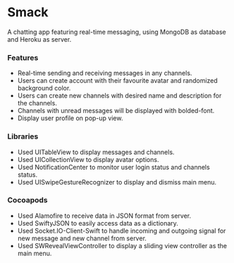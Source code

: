 # Smack

A chatting app featuring real-time messaging, using MongoDB as database and Heroku as server.<br/>

### Features
<ul>
<li>Real-time sending and receiving messages in any channels.<br/></li>
<li>Users can create account with their favourite avatar and randomized background color.<br/></li>
<li>Users can create new channels with desired name and description for the channels.<br/></li>
<li>Channels with unread messages will be displayed with bolded-font.<br/></li>
<li>Display user profile on pop-up view.<br/></li>
</ul>

### Libraries
<ul>
<li>Used UITableView to display messages and channels.<br/></li>
<li>Used UICollectionView to display avatar options.<br/></li>
<li>Used NotificationCenter to monitor user login status and channels status.<br/></li>
<li>Used UISwipeGestureRecognizer to display and dismiss main menu.<br/></li>
</ul>

### Cocoapods
<ul>
<li>Used Alamofire to receive data in JSON format from server.<br/></li>
<li>Used SwiftyJSON to easily access data as a dictionary.<br/></li>
<li>Used Socket.IO-Client-Swift to handle incoming and outgoing signal for new message and new channel from server.<br/></li>
<li>Used SWRevealViewController to display a sliding view controller as the main menu.<br/></li>
</ul>

